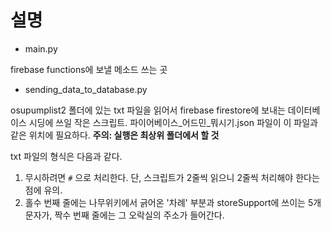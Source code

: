 # 설명

- main.py

firebase functions에 보낼 메소드 쓰는 곳

- sending_data_to_database.py

osupumplist2 폴더에 있는 txt 파일을 읽어서 firebase firestore에 보내는 데이터베이스 시딩에 쓰일 작은 스크립트.
파이어베이스_어드민_뭐시기.json 파일이 이 파일과 같은 위치에 필요하다.
__주의: 실행은 최상위 폴더에서 할 것__

txt 파일의 형식은 다음과 같다.
1. 무시하려면 `#` 으로 처리한다. 단, 스크립트가 2줄씩 읽으니 2줄씩 처리해야 한다는 점에 유의.
2. 홀수 번째 줄에는 나무위키에서 긁어온 '차례' 부분과 storeSupport에 쓰이는 5개 문자가, 짝수 번째 줄에는 그 오락실의 주소가 들어간다.